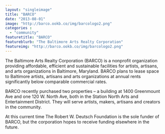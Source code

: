 ```yaml
---
layout: "singleimage"
title: "BARCO"
date: "2013-08-01"
image: "http://barco.ookb.co/img/barcologo2.png"
categories :
  - "community"  
featuretitle: "BARCO"
featureblurb: "The Baltimore Arts Realty Corporation"
featureimg: "http://barco.ookb.co/img/barcologo2.png"
---
```


The Baltimore Arts Realty Corporation (BARCO) is a nonprofit organization providing affordable, efficient and sustainable facilities for artists, artisans, and arts organizations in Baltimore, Maryland. BARCO plans to lease space to Baltimore artists, artisans and arts organizations at annual rents significantly below comparable commercial rates.

BARCO recently purchased two properties – a building at 1400 Greenmount Ave and one 120 W. North Ave, both in the Station North Arts and Entertainment District. They will serve artists, makers, artisans and creators in the community. 

At this current time The Robert W. Deutsch Foundation is the sole funder of BARCO, but the corporation hopes to receive funding elsewhere in the future. 
